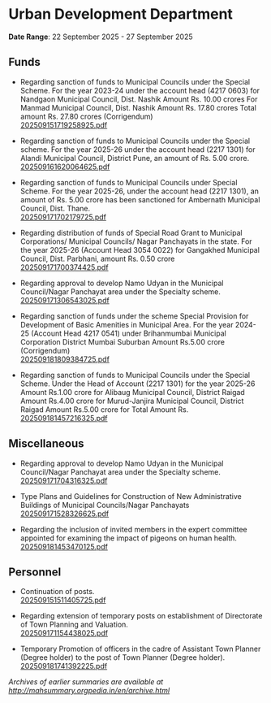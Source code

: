 # Urban Development Department

**Date Range**: 22 September 2025 - 27 September 2025


## Funds
- Regarding sanction of funds to Municipal Councils under the Special Scheme. For the year 2023-24 under the account head (4217 0603) for Nandgaon Municipal Council, Dist. Nashik Amount Rs. 10.00 crores For Manmad Municipal Council, Dist. Nashik Amount Rs. 17.80 crores Total amount Rs. 27.80 crores (Corrigendum)\
  [202509151719258925.pdf](https://gr.maharashtra.gov.in/Site/Upload/Government%20Resolutions/English/202509151719258925.pdf)

- Regarding sanction of funds to Municipal Councils under the Special scheme. For the year 2025-26 under the account head (2217 1301) for Alandi Municipal Council, District Pune, an amount of Rs. 5.00 crore.\
  [202509161620064625.pdf](https://gr.maharashtra.gov.in/Site/Upload/Government%20Resolutions/English/202509161620064625.pdf)

- Regarding sanction of funds to Municipal Councils under Special Scheme. For the year 2025-26, under the account head (2217 1301), an amount of Rs. 5.00 crore has been sanctioned for Ambernath Municipal Council, Dist. Thane.\
  [202509171702179725.pdf](https://gr.maharashtra.gov.in/Site/Upload/Government%20Resolutions/English/202509171702179725.pdf)

- Regarding distribution of funds of Special Road Grant to Municipal Corporations/ Municipal Councils/ Nagar Panchayats in the state. For the year 2025-26 (Account Head 3054 0022) for Gangakhed Municipal Council, Dist. Parbhani, amount Rs. 0.50 crore\
  [202509171700374425.pdf](https://gr.maharashtra.gov.in/Site/Upload/Government%20Resolutions/English/202509171700374425.pdf)

- Regarding approval to develop Namo Udyan in the Municipal Council/Nagar Panchayat area under the Specialty scheme.\
  [202509171306543025.pdf](https://gr.maharashtra.gov.in/Site/Upload/Government%20Resolutions/English/202509171306543025.pdf)

- Regarding sanction of funds under the scheme Special Provision for Development of Basic Amenities in Municipal Area. For the year 2024-25 (Account Head 4217 0541) under Brihanmumbai Municipal Corporation District Mumbai Suburban Amount Rs.5.00 crore (Corrigendum)\
  [202509181809384725.pdf](https://gr.maharashtra.gov.in/Site/Upload/Government%20Resolutions/English/202509181809384725.pdf)

- Regarding sanction of funds to Municipal Councils under the Special Scheme. Under the Head of Account (2217 1301) for the year 2025-26 Amount Rs.1.00 crore for Alibaug Municipal Council, District Raigad Amount Rs.4.00 crore for Murud-Janjira Municipal Council, District Raigad Amount Rs.5.00 crore for Total Amount Rs.\
  [202509181457216325.pdf](https://gr.maharashtra.gov.in/Site/Upload/Government%20Resolutions/English/202509181457216325.pdf)

## Miscellaneous
- Regarding approval to develop Namo Udyan in the Municipal Council/Nagar Panchayat area under the Specialty scheme.\
  [202509171704316325.pdf](https://gr.maharashtra.gov.in/Site/Upload/Government%20Resolutions/English/202509171704316325.pdf)

- Type Plans and Guidelines for Construction of New Administrative Buildings of Municipal Councils/Nagar Panchayats\
  [202509171528326625.pdf](https://gr.maharashtra.gov.in/Site/Upload/Government%20Resolutions/English/202509171528326625.....pdf)

- Regarding the inclusion of invited members in the expert committee appointed for examining the impact of pigeons on human health.\
  [202509181453470125.pdf](https://gr.maharashtra.gov.in/Site/Upload/Government%20Resolutions/English/202509181453470125.pdf)

## Personnel
- Continuation of posts.\
  [202509151511405725.pdf](https://gr.maharashtra.gov.in/Site/Upload/Government%20Resolutions/English/202509151511405725.pdf)

- Regarding extension of temporary posts on establishment of Directorate of Town Planning and Valuation.\
  [202509171154438025.pdf](https://gr.maharashtra.gov.in/Site/Upload/Government%20Resolutions/English/202509171154438025....pdf)

- Temporary Promotion of officers in the cadre of Assistant Town Planner (Degree holder) to the post of Town Planner (Degree holder).\
  [202509181741392225.pdf](https://gr.maharashtra.gov.in/Site/Upload/Government%20Resolutions/English/202509181741392225.pdf)


*Archives of earlier summaries are available at http://mahsummary.orgpedia.in/en/archive.html*